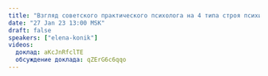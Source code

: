 ```yaml
---
title: "Взгляд советского практического психолога на 4 типа строя психики"
date: "27 Jan 23 13:00 MSK"
draft: false
speakers: ["elena-konik"]
videos:
  доклад: aKcJnRfclTE
  обсуждение доклада: qZErG6c6qqo
---
```

